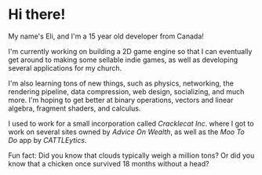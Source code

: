 # Hi there!

My name's Eli, and I'm a 15 year old developer from Canada!

I'm currently working on building a 2D game engine so that I can eventually get around to making some sellable indie games, as well as developing several applications for my church.

I'm also learning tons of new things, such as physics, networking, the rendering pipeline, data compression, web design, socializing, and much more.  I'm hoping to get better at binary operations, vectors and linear algebra, fragment shaders, and calculus.

I used to work for a small incorporation called _Cracklecat Inc_. where I got to work on several sites owned by _Advice On Wealth_, as well as the _Moo To Do_ app by _CATTLEytics_.

Fun fact: Did you know that clouds typically weigh a million tons?  Or did you know that a chicken once survived 18 months without a head?

<!--
- 🔭 I’m currently working on ...
- 🌱 I’m currently learning ...
- 👯 I’m looking to collaborate on ...
- 🤔 I’m looking for help with ...
- 💬 Ask me about ...
- 📫 How to reach me: ...
- 😄 Pronouns: ...
- ⚡ Fun fact: ...
-->
